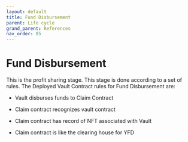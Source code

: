 ```yaml
---
layout: default
title: Fund Disbursement
parent: Life cycle
grand_parent: References
nav_order: 85
---
```


Fund Disbursement
=================

This is the profit sharing stage. This stage is done according to a set of rules. The Deployed Vault Contract rules for Fund Disbursement are:

-   Vault disburses funds to Claim Contract

-   Claim contract recognizes vault contract

-   Claim contract has record of NFT associated with Vault

-   Claim contract is like the clearing house for YFD